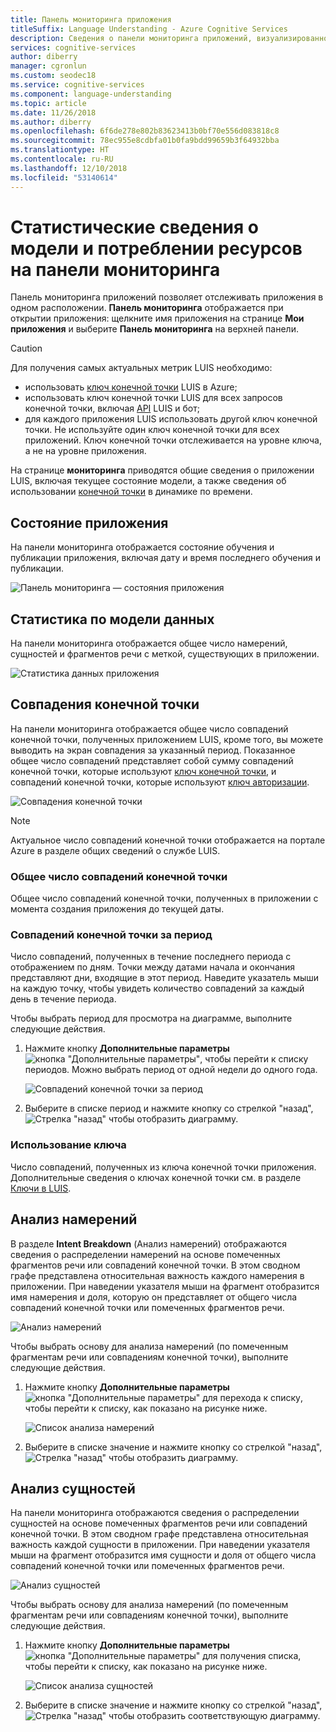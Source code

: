 ```yaml
---
title: Панель мониторинга приложения
titleSuffix: Language Understanding - Azure Cognitive Services
description: Сведения о панели мониторинга приложений, визуализированном средстве создания отчетов, которое обеспечивает удобную среду отслеживания приложений.
services: cognitive-services
author: diberry
manager: cgronlun
ms.custom: seodec18
ms.service: cognitive-services
ms.component: language-understanding
ms.topic: article
ms.date: 11/26/2018
ms.author: diberry
ms.openlocfilehash: 6f6de278e802b83623413b0bf70e556d083818c8
ms.sourcegitcommit: 78ec955e8cdbfa01b0fa9bdd99659b3f64932bba
ms.translationtype: HT
ms.contentlocale: ru-RU
ms.lasthandoff: 12/10/2018
ms.locfileid: "53140614"
---
```

# <a name="model-and-usage-statistics-in-the-dashboard"></a>Статистические сведения о модели и потреблении ресурсов на панели мониторинга
Панель мониторинга приложений позволяет отслеживать приложения в одном расположении. **Панель мониторинга** отображается при открытии приложения: щелкните имя приложения на странице **Мои приложения** и выберите **Панель мониторинга** на верхней панели. 

> [!CAUTION]
> Для получения самых актуальных метрик LUIS необходимо:
> * использовать [ключ конечной точки](luis-how-to-azure-subscription.md) LUIS в Azure;
> * использовать ключ конечной точки LUIS для всех запросов конечной точки, включая [API](https://aka.ms/luis-endpoint-apis) LUIS и бот;
> * для каждого приложения LUIS использовать другой ключ конечной точки. Не используйте один ключ конечной точки для всех приложений. Ключ конечной точки отслеживается на уровне ключа, а не на уровне приложения.  

На странице **мониторинга** приводятся общие сведения о приложении LUIS, включая текущее состояние модели, а также сведения об использовании [конечной точки](luis-glossary.md#endpoint) в динамике по времени. 
  
## <a name="app-status"></a>Состояние приложения
На панели мониторинга отображается состояние обучения и публикации приложения, включая дату и время последнего обучения и публикации.  

![Панель мониторинга — состояния приложения](./media/luis-how-to-use-dashboard/app-state.png)

## <a name="model-data-statistics"></a>Статистика по модели данных
На панели мониторинга отображается общее число намерений, сущностей и фрагментов речи с меткой, существующих в приложении. 

![Статистика данных приложения](./media/luis-how-to-use-dashboard/app-model-count.png)

## <a name="endpoint-hits"></a>Совпадения конечной точки
На панели мониторинга отображается общее число совпадений конечной точки, полученных приложением LUIS, кроме того, вы можете выводить на экран совпадения за указанный период. Показанное общее число совпадений представляет собой сумму совпадений конечной точки, которые используют [ключ конечной точки](./luis-concept-keys.md#endpoint-key), и совпадений конечной точки, которые используют [ключ авторизации](./luis-concept-keys.md#authoring-key).

![Совпадения конечной точки](./media/luis-how-to-use-dashboard/dashboard-endpointhits.png)

> [!NOTE] 
> Актуальное число совпадений конечной точки отображается на портале Azure в разделе общих сведений о службе LUIS. 
 
### <a name="total-endpoint-hits"></a>Общее число совпадений конечной точки
Общее число совпадений конечной точки, полученных в приложении с момента создания приложения до текущей даты.

### <a name="endpoint-hits-per-period"></a>Совпадений конечной точки за период
Число совпадений, полученных в течение последнего периода с отображением по дням. Точки между датами начала и окончания представляют дни, входящие в этот период. Наведите указатель мыши на каждую точку, чтобы увидеть количество совпадений за каждый день в течение периода. 

Чтобы выбрать период для просмотра на диаграмме, выполните следующие действия.
 
1. Нажмите кнопку **Дополнительные параметры** ![кнопка "Дополнительные параметры"](./media/luis-how-to-use-dashboard/Dashboard-Settings-btn.png), чтобы перейти к списку периодов. Можно выбрать период от одной недели до одного года. 

    ![Совпадений конечной точки за период](./media/luis-how-to-use-dashboard/timerange.png)

2. Выберите в списке период и нажмите кнопку со стрелкой "назад", ![Стрелка "назад"](./media/luis-how-to-use-dashboard/Dashboard-backArrow.png) чтобы отобразить диаграмму.

### <a name="key-usage"></a>Использование ключа
Число совпадений, полученных из ключа конечной точки приложения. Дополнительные сведения о ключах конечной точки см. в разделе [Ключи в LUIS](luis-concept-keys.md). 
  
## <a name="intent-breakdown"></a>Анализ намерений
В разделе **Intent Breakdown** (Анализ намерений) отображаются сведения о распределении намерений на основе помеченных фрагментов речи или совпадений конечной точки. В этом сводном графе представлена относительная важность каждого намерения в приложении. При наведении указателя мыши на фрагмент отобразится имя намерения и доля, которую он представляет от общего числа совпадений конечной точки или помеченных фрагментов речи. 

![Анализ намерений](./media/luis-how-to-use-dashboard/intent-breakdown.png)

Чтобы выбрать основу для анализа намерений (по помеченным фрагментам речи или совпадениям конечной точки), выполните следующие действия.

1. Нажмите кнопку **Дополнительные параметры** ![кнопка "Дополнительные параметры" для перехода к списку](./media/luis-how-to-use-dashboard/Dashboard-Settings-btn.png), чтобы перейти к списку, как показано на рисунке ниже.

    ![Список анализа намерений](./media/luis-how-to-use-dashboard/intent-breakdown-based-on.png)
2. Выберите в списке значение и нажмите кнопку со стрелкой "назад", ![Стрелка "назад"](./media/luis-how-to-use-dashboard/Dashboard-backArrow.png) чтобы отобразить диаграмму.

## <a name="entity-breakdown"></a>Анализ сущностей
На панели мониторинга отображаются сведения о распределении сущностей на основе помеченных фрагментов речи или совпадений конечной точки. В этом сводном графе представлена относительная важность каждой сущности в приложении. При наведении указателя мыши на фрагмент отобразится имя сущности и доля от общего числа совпадений конечной точки или помеченных фрагментов речи. 

![Анализ сущностей](./media/luis-how-to-use-dashboard/entity-breakdown.png)

Чтобы выбрать основу для анализа намерений (по помеченным фрагментам речи или совпадениям конечной точки), выполните следующие действия.

1. Нажмите кнопку **Дополнительные параметры** ![кнопка "Дополнительные параметры" для получения списка](./media/luis-how-to-use-dashboard/Dashboard-Settings-btn.png), чтобы перейти к списку, как показано на рисунке ниже.

    ![Список анализа сущностей](./media/luis-how-to-use-dashboard/entity-breakdown-based-on.png)
2. Выберите в списке значение и нажмите кнопку со стрелкой "назад", ![Стрелка "назад"](./media/luis-how-to-use-dashboard/Dashboard-backArrow.png) чтобы отобразить соответствующую диаграмму.
